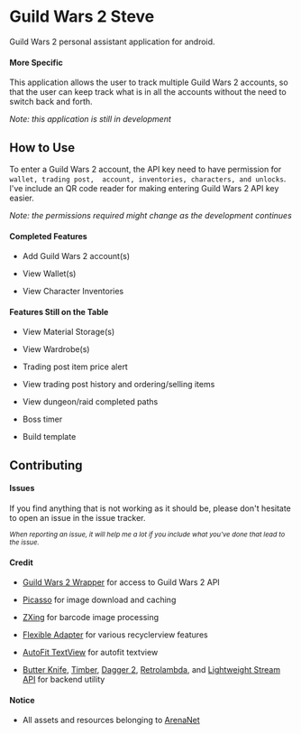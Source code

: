 # Guild Wars 2 Steve

Guild Wars 2 personal assistant application for android.

#### More Specific

This application allows the user to track multiple Guild Wars 2 accounts, so that the user can keep track 
what is in all the accounts without the need to switch back and forth.

*Note: this application is still in development*

## How to Use

To enter a Guild Wars 2 account, the API key need to have permission for `wallet, trading post, 
account, inventories, characters, and unlocks`. I've include an QR code reader for making entering Guild Wars 2 API key easier.

*Note: the permissions required might change as the development continues*

#### Completed Features

+ Add Guild Wars 2 account(s)

+ View Wallet(s)

+ View Character Inventories

#### Features Still on the Table

+ View Material Storage(s)

+ View Wardrobe(s)

+ Trading post item price alert

+ View trading post history and ordering/selling items

+ View dungeon/raid completed paths
 
+ Boss timer

+ Build template

## Contributing

#### Issues

If you find anything that is not working as it should be, please don't hesitate to open an issue in the issue tracker.

<sub>*When reporting an issue, it will help me a lot if you include what you've done that lead to the issue.*</sub>

#### Credit

+ [Guild Wars 2 Wrapper](https://github.com/xhsun/gw2wrapper) for access to Guild Wars 2 API

+ [Picasso](https://github.com/square/picasso) for image download and caching

+ [ZXing](https://github.com/zxing/zxing) for barcode image processing

+ [Flexible Adapter](https://github.com/davideas/FlexibleAdapter) for various recyclerview features

+ [AutoFit TextView](https://github.com/grantland/android-autofittextview) for autofit textview

+ [Butter Knife](https://github.com/JakeWharton/butterknife), [Timber](https://github.com/JakeWharton/timber), 
[Dagger 2](https://github.com/google/dagger), [Retrolambda](https://github.com/evant/gradle-retrolambda),
and [Lightweight Stream API](https://github.com/aNNiMON/Lightweight-Stream-API) for backend utility

#### Notice

+ All assets and resources belonging to [ArenaNet](https://www.arena.net/)


